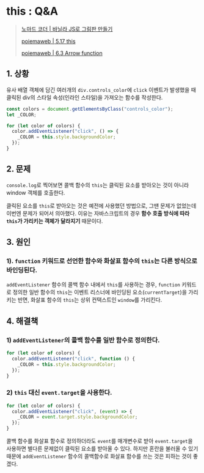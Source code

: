 # this : Q&A

> [노마드 코더 | 바닐라 JS로 그림판 만들기](https://nomadcoders.co/)
>
> [poiemaweb | 5.17 this](https://poiemaweb.com/js-this)
>
> [poiemaweb | 6.3 Arrow function](https://poiemaweb.com/es6-arrow-function)

## 1. 상황

유사 배열 객체에 담긴 여러개의 `div.controls_color`에 `click` 이벤트가 발생했을 때 클릭된 div의 스타일 속성(인라인 스타일)을 가져오는 함수를 작성한다.

```javascript
const colors = document.getElementsByClass("controls_color");
let _COLOR;

for (let color of colors) {
  color.addEventListener("click", () => {
    _COLOR = this.style.backgroundColor;
  });
}
```

## 2. 문제

`console.log`로 찍어보면 콜백 함수의 `this`는 클릭된 요소를 받아오는 것이 아니라 window 객체를 호출한다.

클릭된 요소를 `this`로 받아오는 것은 예전에 사용했던 방법으로, 그땐 문제가 없었는데 이번엔 문제가 되어서 의아했다. 이유는 자바스크립트의 경우 **함수 호출 방식에 따라 `this`가 가리키는 객체가 달라지기** 때문이다.

## 3. 원인

### 1). `function` 키워드로 선언한 함수와 화살표 함수의 `this`는 다른 방식으로 바인딩된다.

`addEventListener` 함수의 콜백 함수 내에서 `this`를 사용하는 경우, `function` 키워드로 정의한 일반 함수의 `this`는 이벤트 리스너에 바인딩된 요소(`currentTarget`)을 가리키는 반면, 화살표 함수의 `this`는 상위 컨택스트인 `window`를 가리킨다.

## 4. 해결책

### 1) `addEventListener`의 콜백 함수를 일반 함수로 정의한다.

```javascript
for (let color of colors) {
  color.addEventListener("click", function () {
    _COLOR = this.style.backgroundColor;
  });
}
```

### 2) `this` 대신 `event.target`을 사용한다.

```javascript
for (let color of colors) {
  color.addEventListener("click", (event) => {
    _COLOR = event.target.style.backgroundColor;
  });
}
```

콜백 함수를 화살표 함수로 정의하더라도 `event`를 매개변수로 받아 `event.target`을 사용하면 별다른 문제없이 클릭된 요소를 받아올 수 있다. 하지만 혼란을 불러올 수 있기 때문에 `addEventListener` 함수의 콜백함수로 화살표 함수를 쓰는 것은 피하는 것이 좋겠다.
